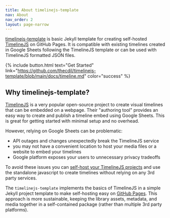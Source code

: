 ```yaml
---
title: About timelinejs-template
nav: About
nav_order: 2
layout: page-narrow
---
```


[timelinejs-template](https://github.com/thecdil/timelinejs-template) is basic Jekyll template for creating self-hosted [TimelineJS](https://timeline.knightlab.com/) on GitHub Pages.
It is compatible with existing timelines created in Google Sheets following the TimelineJS template or can be used with TimelineJS formatted JSON files.

{% include button.html text="Get Started" link="https://github.com/thecdil/timelinejs-template/blob/main/docs/timeline.md" color="success" %}

## Why timelinejs-template?

[TimelineJS](https://timeline.knightlab.com/) is a very popular open-source project to create visual timelines that can be embedded on a webpage.
Their "authoring tool" provides an easy way to create and publish a timeline embed using Google Sheets.
This is great for getting started with minimal setup and no overhead.

However, relying on Google Sheets can be problematic:

- API outages and changes unexpectedly break the TimelineJS service
- you may not have a convenient location to host your media files or a website to embed your timelines
- Google platform exposes your users to unnecessary privacy tradeoffs

To avoid these issues you can [self-host your TimelineJS projects](https://timeline.knightlab.com/docs/instantiate-a-timeline.html) and use the standalone javascript to create timelines without relying on any 3rd party services.

The `timelinejs-template` implements the basics of TimelineJS in a simple Jekyll project template to make self-hosting easy on [GitHub Pages](https://pages.github.com/).
This approach is more sustainable, keeping the library assets, metadata, and media together in a self-contained package (rather than multiple 3rd party platforms).

